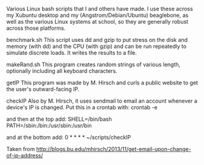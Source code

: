 Various Linux bash scripts that I and others have made. I use these across my Xubuntu desktop 
and my (Angstrom/Debian/Ubuntu) beaglebone, as well as the various Linux systems at school, so they are 
generally robust across those platforms.

benchmark.sh
This script uses dd and gzip to put stress on the disk and memory (with dd) and the CPU (with gzip)
and can be run repeatedly to simulate discrete loads. It writes the results to a file.

makeRand.sh
This program creates random strings of various length, optionally including all keyboard characters.

getIP
This program was made by M. Hirsch and curls a public website to get the user's outward-facing IP.

checkIP 
Also by M. Hirsch, it uses sendmail to email an account whenever a device's IP is changed. Put
this in a crontab with:
crontab -e

and then at the top add:
SHELL=/bin/bash
PATH=/sbin:/bin:/usr/sbin:/usr/bin

and at the bottom add:
0 * * * * ~/scripts/checkIP

Taken from http://blogs.bu.edu/mhirsch/2013/11/get-email-upon-change-of-ip-address/
